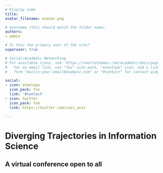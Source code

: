 ```yaml
---
# Display name
title: 
avatar_filename: avatar.png

# Username (this should match the folder name)
authors:
- admin

# Is this the primary user of the site?
superuser: true

# Social/Academic Networking
# For available icons, see: https://sourcethemes.com/academic/docs/page-builder/#icons
#   For an email link, use "fas" icon pack, "envelope" icon, and a link in the
#   form "mailto:your-email@example.com" or "#contact" for contact widget.

social:
- icon: envelope
  icon_pack: fas
  link: '#contact'
- icon: twitter
  icon_pack: fab
  link: https://twitter.com/cais_acsi
  
---
```


# Diverging Trajectories in Information Science
## A virtual conference open to all
## 